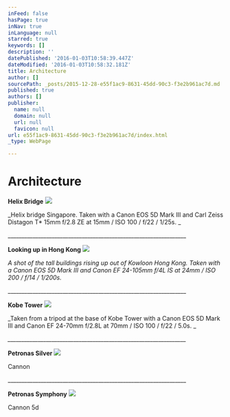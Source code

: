 ```yaml
---
inFeed: false
hasPage: true
inNav: true
inLanguage: null
starred: true
keywords: []
description: ''
datePublished: '2016-01-03T10:58:39.447Z'
dateModified: '2016-01-03T10:58:32.181Z'
title: Architecture
author: []
sourcePath: _posts/2015-12-28-e55f1ac9-8631-45dd-90c3-f3e2b961ac7d.md
published: true
authors: []
publisher:
  name: null
  domain: null
  url: null
  favicon: null
url: e55f1ac9-8631-45dd-90c3-f3e2b961ac7d/index.html
_type: WebPage

---
```

# **Architecture**

**Helix Bridge**
![](https://s3-us-west-2.amazonaws.com/the-grid-img/p/c4197e4f0f878c4ce0235667277483d60261afae.jpg)

_Helix bridge Singapore. Taken with a Canon EOS 5D Mark III and Carl Zeiss Distagon T\* 15mm f/2.8 ZE at 15mm / ISO 100 / f/22 / 1/25s. _

\_\_\_\_\_\_\_\_\_\_\_\_\_\_\_\_\_\_\_\_\_\_\_\_\_\_\_\_\_\_\_\_\_\_\_\_\_\_\_\_\_\_\_\_\_\_\_\_\_\_\_\_\_\_\_\_\_\_\_\_\_\_\_\_\_

**Looking up in Hong Kong**
![](https://s3-us-west-2.amazonaws.com/the-grid-img/p/d0811230488081c7a6fc80b117add37337d90917.jpg)

_A shot of the tall buildings rising up out of Kowloon Hong Kong. Taken with a Canon EOS 5D Mark III and Canon EF 24-105mm f/4L IS at 24mm / ISO 200 / f/14 / 1/200s._

\_\_\_\_\_\_\_\_\_\_\_\_\_\_\_\_\_\_\_\_\_\_\_\_\_\_\_\_\_\_\_\_\_\_\_\_\_\_\_\_\_\_\_\_\_\_\_\_\_\_\_\_\_\_\_\_\_\_\_\_\_\_\_\_\_

**Kobe Tower**
![](https://s3-us-west-2.amazonaws.com/the-grid-img/p/40d69affae99586a825b74960a7dd031a91a3d53.jpg)

_Taken from a tripod at the base of Kobe Tower with a Canon EOS 5D Mark III and Canon EF 24-70mm f/2.8L at 70mm / ISO 100 / f/22 / 5.0s. 
_

_\_\_\_\_\_\_\_\_\_\_\_\_\_\_\_\_\_\_\_\_\_\_\_\_\_\_\_\_\_\_\_\_\_\_\_\_\_\_\_\_\_\_\_\_\_\_\_\_\_\_\_\_\_\_\_\_\_\_\_\_\_\_\_\_\__

**Petronas Silver**
![](https://the-grid-user-content.s3-us-west-2.amazonaws.com/8eaa53b2-89cc-4b4e-b6c9-3599e392c36e.jpg)

Cannon

\_\_\_\_\_\_\_\_\_\_\_\_\_\_\_\_\_\_\_\_\_\_\_\_\_\_\_\_\_\_\_\_\_\_\_\_\_\_\_\_\_\_\_\_\_\_\_\_\_\_\_\_\_\_\_\_\_\_\_\_\_\_\_\_\_

**Petronas Symphony**
![](https://the-grid-user-content.s3-us-west-2.amazonaws.com/25b6f262-1124-40fc-a9c5-2338225b4b63.jpg)

Cannon 5d